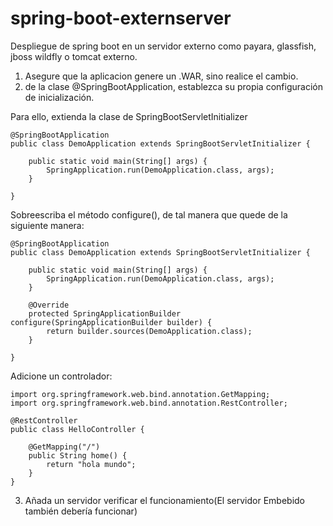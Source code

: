 # spring-boot-externserver
Despliegue de spring boot en un servidor externo como payara, glassfish, jboss wildfly o tomcat externo.

1. Asegure que la aplicacion genere un .WAR, sino realice el cambio.
2. de la clase @SpringBootApplication, establezca su propia configuración de inicialización. 

Para ello, extienda la clase de SpringBootServletInitializer
```
@SpringBootApplication
public class DemoApplication extends SpringBootServletInitializer {

    public static void main(String[] args) {
        SpringApplication.run(DemoApplication.class, args);
    }

}
```
Sobreescriba el método configure(), de tal manera que quede de la siguiente manera:

```
@SpringBootApplication
public class DemoApplication extends SpringBootServletInitializer {

    public static void main(String[] args) {
        SpringApplication.run(DemoApplication.class, args);
    }

    @Override
    protected SpringApplicationBuilder configure(SpringApplicationBuilder builder) {
        return builder.sources(DemoApplication.class);
    }

}
```
Adicione un controlador:
```
import org.springframework.web.bind.annotation.GetMapping;
import org.springframework.web.bind.annotation.RestController;

@RestController
public class HelloController {

    @GetMapping("/")
    public String home() {
        return "hola mundo";
    }
}
```

3. Añada un servidor verificar el funcionamiento(El servidor Embebido también debería funcionar)